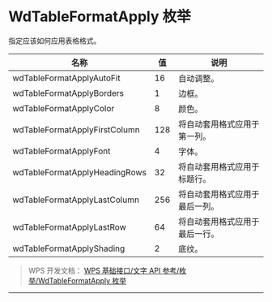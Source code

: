 # WdTableFormatApply 枚举

指定应该如何应用表格格式。

| 名称                          | 值  | 说明                           |
|-------------------------------|-----|--------------------------------|
| wdTableFormatApplyAutoFit     | 16  | 自动调整。                     |
| wdTableFormatApplyBorders     | 1   | 边框。                         |
| wdTableFormatApplyColor       | 8   | 颜色。                         |
| wdTableFormatApplyFirstColumn | 128 | 将自动套用格式应用于第一列。   |
| wdTableFormatApplyFont        | 4   | 字体。                         |
| wdTableFormatApplyHeadingRows | 32  | 将自动套用格式应用于标题行。   |
| wdTableFormatApplyLastColumn  | 256 | 将自动套用格式应用于最后一列。 |
| wdTableFormatApplyLastRow     | 64  | 将自动套用格式应用于最后一行。 |
| wdTableFormatApplyShading     | 2   | 底纹。                         |

> WPS 开发文档： [WPS 基础接口/文字 API 参考/枚举/WdTableFormatApply 枚举](https://qn.cache.wpscdn.cn/encs/doc/office_v19/topics/WPS%20%E5%9F%BA%E7%A1%80%E6%8E%A5%E5%8F%A3/%E6%96%87%E5%AD%97%20API%20%E5%8F%82%E8%80%83/%E6%9E%9A%E4%B8%BE/WdTableFormatApply%20%E6%9E%9A%E4%B8%BE.html)

------------------------------------------------------------------------
